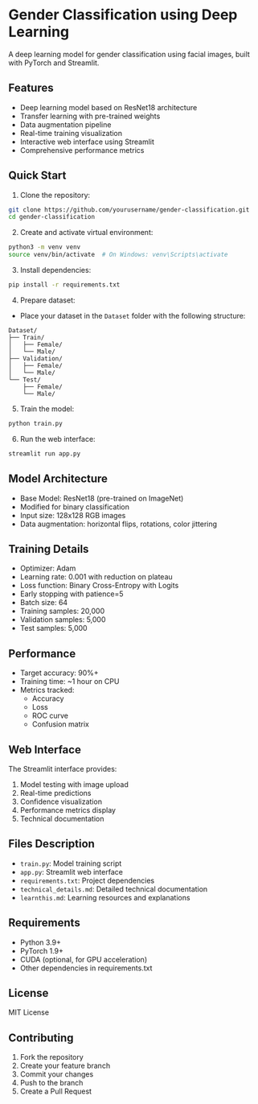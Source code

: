 # Gender Classification using Deep Learning

A deep learning model for gender classification using facial images, built with PyTorch and Streamlit.

## Features

-  Deep learning model based on ResNet18 architecture
-  Transfer learning with pre-trained weights
-  Data augmentation pipeline
-  Real-time training visualization
-  Interactive web interface using Streamlit
-  Comprehensive performance metrics

## Quick Start

1. Clone the repository:

```bash
git clone https://github.com/yourusername/gender-classification.git
cd gender-classification
```

2. Create and activate virtual environment:

```bash
python3 -m venv venv
source venv/bin/activate  # On Windows: venv\Scripts\activate
```

3. Install dependencies:

```bash
pip install -r requirements.txt
```

4. Prepare dataset:

-  Place your dataset in the `Dataset` folder with the following structure:

```
Dataset/
├── Train/
│   ├── Female/
│   └── Male/
├── Validation/
│   ├── Female/
│   └── Male/
└── Test/
    ├── Female/
    └── Male/
```

5. Train the model:

```bash
python train.py
```

6. Run the web interface:

```bash
streamlit run app.py
```

## Model Architecture

-  Base Model: ResNet18 (pre-trained on ImageNet)
-  Modified for binary classification
-  Input size: 128x128 RGB images
-  Data augmentation: horizontal flips, rotations, color jittering

## Training Details

-  Optimizer: Adam
-  Learning rate: 0.001 with reduction on plateau
-  Loss function: Binary Cross-Entropy with Logits
-  Early stopping with patience=5
-  Batch size: 64
-  Training samples: 20,000
-  Validation samples: 5,000
-  Test samples: 5,000

## Performance

-  Target accuracy: 90%+
-  Training time: ~1 hour on CPU
-  Metrics tracked:
   -  Accuracy
   -  Loss
   -  ROC curve
   -  Confusion matrix

## Web Interface

The Streamlit interface provides:

1. Model testing with image upload
2. Real-time predictions
3. Confidence visualization
4. Performance metrics display
5. Technical documentation

## Files Description

-  `train.py`: Model training script
-  `app.py`: Streamlit web interface
-  `requirements.txt`: Project dependencies
-  `technical_details.md`: Detailed technical documentation
-  `learnthis.md`: Learning resources and explanations

## Requirements

-  Python 3.9+
-  PyTorch 1.9+
-  CUDA (optional, for GPU acceleration)
-  Other dependencies in requirements.txt

## License

MIT License

## Contributing

1. Fork the repository
2. Create your feature branch
3. Commit your changes
4. Push to the branch
5. Create a Pull Request
